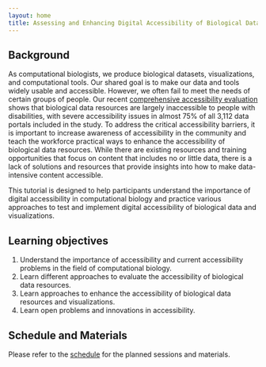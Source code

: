```yaml
---
layout: home
title: Assessing and Enhancing Digital Accessibility of Biological Data and Visualizations
---
```


## Background
As computational biologists, we produce biological datasets, visualizations, and computational tools. Our shared goal is to make our data and tools widely usable and accessible. However, we often fail to meet the needs of certain groups of people. Our recent [comprehensive accessibility evaluation](https://inscidar.org) shows that biological data resources are largely inaccessible to people with disabilities, with severe accessibility issues in almost 75% of all 3,112 data portals included in the study. To address the critical accessibility barriers, it is important to increase awareness of accessibility in the community and teach the workforce practical ways to enhance the accessibility of biological data resources. While there are existing resources and training opportunities that focus on content that includes no or little data, there is a lack of solutions and resources that provide insights into how to make data-intensive content accessible.

This tutorial is designed to help participants understand the importance of digital accessibility in computational biology and practice various approaches to test and implement digital accessibility of biological data and visualizations. 


## Learning objectives
1. Understand the importance of accessibility and current accessibility problems in the field of computational biology.
2. Learn different approaches to evaluate the accessibility of biological data resources.
3. Learn approaches to enhance the accessibility of biological data resources and visualizations.
4. Learn open problems and innovations in accessibility.

## Schedule and Materials
Please refer to the [schedule](/schedule) for the planned sessions and materials.
